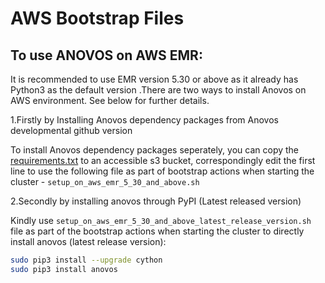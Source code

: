 # AWS Bootstrap Files

## To use ANOVOS on AWS EMR:

It is recommended to use EMR version 5.30 or above as it already has Python3 as the default version .There are two ways to install Anovos on AWS environment. See below for further details.

1.Firstly by Installing Anovos dependency packages from Anovos developmental github version

To install Anovos dependency packages seperately, you can copy the [requirements.txt](https://github.com/anovos/anovos/blob/main/requirements.txt) to an accessible s3 bucket, correspondingly edit the first line to use the following file as part of bootstrap actions when starting the cluster - `setup_on_aws_emr_5_30_and_above.sh`

2.Secondly by installing anovos through PyPI (Latest released version)


Kindly use `setup_on_aws_emr_5_30_and_above_latest_release_version.sh` file as part of the bootstrap actions when starting the cluster to directly install anovos (latest release version):

```bash
sudo pip3 install --upgrade cython
sudo pip3 install anovos
```


